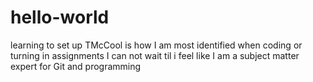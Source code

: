 # hello-world
learning to set up
TMcCool is how I am most identified when coding or turning in assignments
I can not wait til i feel like I am a subject matter expert for Git and programming
